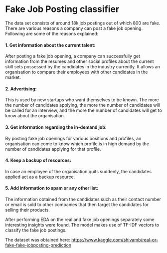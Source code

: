 # Fake Job Posting classifier

The data set consists of around 18k job postings out of which 800 are fake. There are various reasons a company can post a fake job opening.
Following are some of the reasons explained:

#### 1. Get information about the current talent: 
After posting a fake job opening, a company can successfully get information from the resumes and other social profiles about the current skill sets possessed by the candidates in the industry currently.
It allows an organisation to compare their employees with other candidates in the market.

#### 2. Advertising:
This is used by new startups who want themselves to be known. The more the number of candidates applying, the more the number of candidates will be called for an interview, and the more the number of candidates will get to know about the organisation.

#### 3. Get information regarding the in-demand job:
By posting fake job openings for various positions and profiles, an organisation can come to know which profile is in high demand by the number of candidates applying for that profile.

#### 4. Keep a backup of resources:
In case an employee of the organisation quits suddenly, the candidates applied act as a backup resource.

#### 5. Add information to spam or any other list:
The information obtained from the candidates such as their contact number or email is sold to other companies that then target the candidates for selling their products.

After performing EDA on the real and fake job openings separately some interesting insights were found. The model makes use of TF-IDF vectors to classify the fake job postings.

The dataset was obtained here: https://www.kaggle.com/shivamb/real-or-fake-fake-jobposting-prediction
